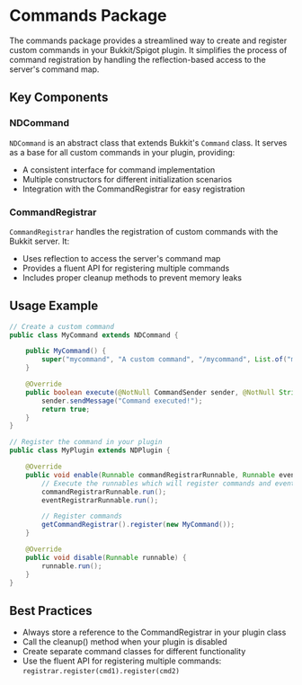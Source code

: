 # Commands Package

The commands package provides a streamlined way to create and register custom commands in your Bukkit/Spigot plugin. It
simplifies the process of command registration by handling the reflection-based access to the server's command map.

## Key Components

### NDCommand

`NDCommand` is an abstract class that extends Bukkit's `Command` class. It serves as a base for all custom commands in
your plugin, providing:

- A consistent interface for command implementation
- Multiple constructors for different initialization scenarios
- Integration with the CommandRegistrar for easy registration

### CommandRegistrar

`CommandRegistrar` handles the registration of custom commands with the Bukkit server. It:

- Uses reflection to access the server's command map
- Provides a fluent API for registering multiple commands
- Includes proper cleanup methods to prevent memory leaks

## Usage Example

```java
// Create a custom command
public class MyCommand extends NDCommand {

    public MyCommand() {
        super("mycommand", "A custom command", "/mycommand", List.of("mycmd", "mc"));
    }

    @Override
    public boolean execute(@NotNull CommandSender sender, @NotNull String commandLabel, @NotNull String[] args) {
        sender.sendMessage("Command executed!");
        return true;
    }
}

// Register the command in your plugin
public class MyPlugin extends NDPlugin {

    @Override
    public void enable(Runnable commandRegistrarRunnable, Runnable eventRegistrarRunnable) {
        // Execute the runnables which will register commands and events
        commandRegistrarRunnable.run();
        eventRegistrarRunnable.run();

        // Register commands
        getCommandRegistrar().register(new MyCommand());
    }

    @Override
    public void disable(Runnable runnable) {
        runnable.run();
    }
}
```

## Best Practices

- Always store a reference to the CommandRegistrar in your plugin class
- Call the cleanup() method when your plugin is disabled
- Create separate command classes for different functionality
- Use the fluent API for registering multiple commands: `registrar.register(cmd1).register(cmd2)`
